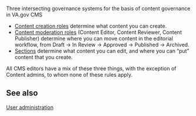 Three intersecting governance systems for the basis of content governance in VA.gov CMS

- [Content creation roles](content-creator-roles.md) determine what content you can create.
- [Content moderation roles](content-moderation-roles.md) (Content Editor, Content Reviewer, Content Publisher) determine where you can move content in the editorial workflow, from Draft -> In Review -> Approved -> Published -> Archived.
- [Sections](sections.md) determine what content you can edit, and where you can “put” content that you create.

All CMS editors have a mix of these three things, with the exception of Content admins, to whom none of these rules apply.

## See also 

[User administration](../user-administration/)
